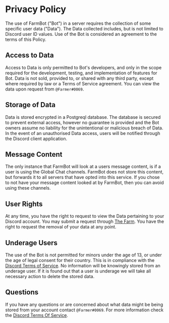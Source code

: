 # Privacy Policy

The use of FarmBot ("Bot") in a server requires the collection of some specific user data ("Data"). The Data collected includes, but is not limited to Discord user ID values. Use of the Bot is considered an agreement to the terms of this Policy. 

## Access to Data

Access to Data is only permitted to Bot's developers, and only in the scope required for the development, testing, and implementation of features for Bot. Data is not sold, provided to, or shared with any third party, except where required by law or a Terms of Service agreement. You can view the data upon request from `@Farmer#0069`.

## Storage of Data

Data is stored encrypted in a Postgreql database. The database is secured to prevent external access, however no guarantee is provided and the Bot owners assume no liability for the unintentional or malicious breach of Data. In the event of an unauthorised Data access, users will be notified through the Discord client application.

## Message Content

The only instance that FarmBot will look at a users message content, is if a user is using the Global Chat channels. FarmBot does not store this content, but forwards it to all servers that have opted into this service. If you chose to not have your message content looked at by FarmBot, then you can avoid using these channels.

## User Rights

At any time, you have the right to request to view the Data pertaining to your Discord account. You may submit a request through [The Farm](https://discord.gg/zQHyJKrA7K). You have the right to request the removal of your data at any point.

## Underage Users

The use of the Bot is not permitted for minors under the age of 13, or under the age of legal consent for their country. This is in compliance with the [Discord Terms of Service](https://discord.com/terms). No information will be knowingly stored from an underage user. If it is found out that a user is underage we will take all necessary action to delete the stored data.

## Questions

If you have any questions or are concerned about what data might be being stored from your account contact `@Farmer#0069`. For more information check the [Discord Terms Of Service](https://discord.com/terms).
